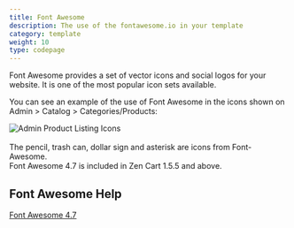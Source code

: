 ```yaml
---
title: Font Awesome 
description: The use of the fontawesome.io in your template 
category: template
weight: 10
type: codepage
---
```


Font Awesome provides a set of vector icons and social logos for your website.   It is one of the most popular icon sets available. 

You can see an example of the use of Font Awesome in the icons shown on Admin > Catalog > Categories/Products: 

<img src="/images/products_icons.png" alt="Admin Product Listing Icons" /> 
<br clear="all" />
<br>
The pencil, trash can, dollar sign and asterisk are icons from Font-Awesome.

<br>
Font Awesome 4.7 is included in Zen Cart 1.5.5 and above.  

## Font Awesome Help 

[Font Awesome 4.7](https://fontawesome.com/v4.7.0/)

